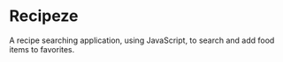 # Recipeze
A recipe searching application, using JavaScript, to search and add food items to favorites.
